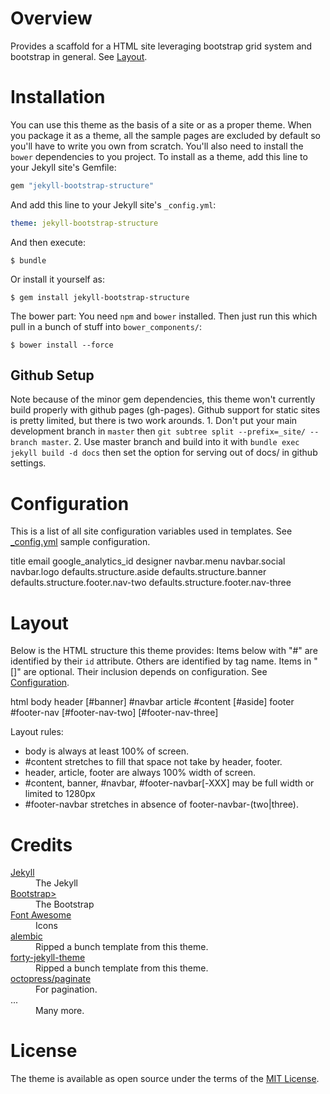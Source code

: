 # Overview
Provides a scaffold for a HTML site leveraging bootstrap grid system and bootstrap in general. See [Layout](#layout).

# Installation
You can use this theme as the basis of a site or as a proper theme. When you package it as a theme, all the sample pages are excluded by default so you'll have to write you own from scratch. You'll also need to install the `bower` dependencies to you project. To install as a theme, add this line to your Jekyll site's Gemfile:

```ruby
gem "jekyll-bootstrap-structure"
```

And add this line to your Jekyll site's `_config.yml`:

```yaml
theme: jekyll-bootstrap-structure
```

And then execute:

    $ bundle

Or install it yourself as:

    $ gem install jekyll-bootstrap-structure

The bower part: You need `npm` and `bower` installed. Then just run this which pull in a bunch of stuff into `bower_components/`:

    $ bower install --force

## Github Setup
Note because of the minor gem dependencies, this theme won't currently build properly with github pages (gh-pages). Github support for static sites is pretty limited, but there is two work arounds. 1. Don't put your main development branch in `master` then `git subtree split --prefix=_site/ --branch master`. 2. Use master branch and build into it with `bundle exec jekyll build -d docs` then set the option for serving out of docs/ in github settings.

# Configuration
This is a list of all site configuration variables used in templates. See [_config.yml](_config.yml) sample configuration.

  title
  email
  google_analytics_id
  designer
  navbar.menu
  navbar.social
  navbar.logo
  defaults.structure.aside
  defaults.structure.banner
  defaults.structure.footer.nav-two
  defaults.structure.footer.nav-three

# Layout
Below is the HTML structure this theme provides: Items below with "#" are identified by their `id` attribute. Others are identified by tag name. Items in "[]" are optional. Their inclusion depends on configuration. See [Configuration](#configuration).

  html
    body
      header
        [#banner]
        #navbar
      article
        #content
        [#aside]
      footer
        #footer-nav
        [#footer-nav-two]
        [#footer-nav-three]

Layout rules:

  + body is always at least 100% of screen.
  + #content stretches to fill that space not take by header, footer.
  + header, article, footer are always 100% width of screen.
  + #content, banner, #navbar, #footer-navbar[-XXX] may be full width or limited to 1280px
  + #footer-navbar stretches in absence of footer-navbar-(two|three).

# Credits

<dl>
  <dt><a href="https://jekyllrb.com/">Jekyll</a></dt><dd>The Jekyll</dd>
  <dt><a href="https://getbootstrap.com/">Bootstrap></a><dd>The Bootstrap</dd>
  <dt><a href="http://fontawesome.io/">Font Awesome</a></dt><dd>Icons</dd>
  <dt><a href="https://github.com/daviddarnes/alembic">alembic</a></dt><dd>Ripped a bunch template from this theme.</dd>
  <dt><a href="https://gitlab.com/andrewbanchich/forty-jekyll-theme">forty-jekyll-theme</a></dt><dd>Ripped a bunch template from this theme.</dd>
  <dt><a href="https://github.com/octopress/paginate/">octopress/paginate</a></dt><dd>For pagination.</dd>
  <dt>...</dt><dd>Many more.</dd>
<dl>

# License
The theme is available as open source under the terms of the [MIT License](http://opensource.org/licenses/MIT).
